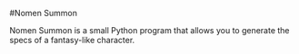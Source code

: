 #Nomen Summon

Nomen Summon is a small Python program that allows you to generate the specs of a fantasy-like character.

